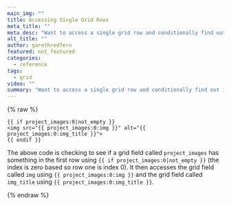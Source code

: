 ```yaml
---
main_img: ""
title: Accessing Single Grid Rows
meta_title: ""
meta_desc: "Want to access a single grid row and conditionally find out if it's empty? Using the grid index you can do this easily."
alt_title: ""
author: garethredfern
featured: not_featured
categories:
  - reference
tags:
  - grid
video: ""
summary: "Want to access a single grid row and conditionally find out if it's empty? Using the grid index you can do this easily, this code snippet provides you with a way to micro manage grid content."
---
```


{% raw %}

~~~.language-markup
{{ if project_images:0|not_empty }}
<img src="{{ project_images:0:img }}" alt="{{ project_images:0:img_title }}">
{{ endif }}
~~~

The above code is checking to see if a grid field called `project_images` has something in the first row using `{{ if project_images:0|not_empty }}` (the index is zero based so row one is index 0). It then accesses the grid field called `img` using `{{ project_images:0:img }}` and the grid field called `img_title` using `{{ project_images:0:img_title }}`.

{% endraw %}